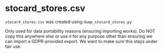 # stocard_stores.csv

`stocard_stores.csv` was created using `dump_stocard_stores.py`

Only used for data portability reasons (ensuring importing works). Do NOT copy this anywhere else or use it for any purpose other than ensuring we can import a GDPR-provided export. We want to make sure this stays under fair use.
